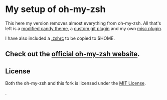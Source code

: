 # My setup of oh-my-zsh

This here my version removes almost everything from oh-my-zsh. All that's left is a [modified candy theme](custom/themes/candy.zsh-theme), a [custom git plugin](custom/plugins/git/git.plugin.zsh) and my own [misc plugin](custom/plugins/misc/misc.plugin.zsh).

I have also included a [.zshrc](.zshrc) to be copied to $HOME.

## Check out the [official oh-my-zsh website](https://ohmyz.sh/).

## License
Both the oh-my-zsh and this fork is licensed under the [MIT License](LICENSE.txt).

.
